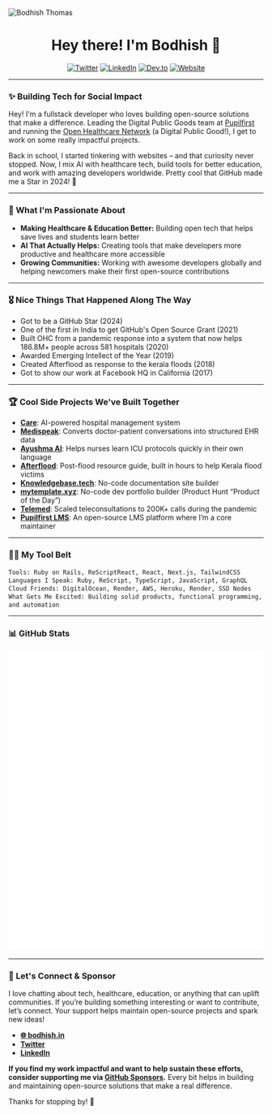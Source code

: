 ![Bodhish Thomas](https://res.cloudinary.com/bodhi/image/upload/v1631444920/Github%20Readme/Bodhish-Github-cover-06_e6bkyu.png)

<h1 align="center">Hey there! I'm Bodhish 👋</h1>

<p align="center">
  <a href="https://twitter.com/bodhishthomas"><img src="https://img.shields.io/badge/-@bodhishthomas-1ca0f1?style=flat&labelColor=1ca0f1&logo=twitter&logoColor=white" alt="Twitter"/></a>
  <a href="https://www.linkedin.com/in/bodhish/"><img src="https://img.shields.io/badge/-bodhish-blue?style=flat&logo=Linkedin&logoColor=white" alt="LinkedIn"/></a>
  <a href="https://dev.to/bodhish"><img src="https://img.shields.io/badge/-bodhish-0A0A0A?style=flat&labelColor=0A0A0A&logo=dev.to" alt="Dev.to"/></a>
  <a href="https://www.bodhish.in"><img src="https://img.shields.io/badge/-bodhish.in-47CCCC?style=flat&logo=Google-Chrome&logoColor=white" alt="Website"/></a>
</p>

---

### ✨ Building Tech for Social Impact

Hey! I'm a fullstack developer who loves building open-source solutions that make a difference. Leading the Digital Public Goods team at [Pupilfirst](https://github.com/pupilfirst) and running the [Open Healthcare Network](https://ohc.network) (a Digital Public Good!), I get to work on some really impactful projects.

Back in school, I started tinkering with websites – and that curiosity never stopped. Now, I mix AI with healthcare tech, build tools for better education, and work with amazing developers worldwide. Pretty cool that GitHub made me a Star in 2024! 🌟

---

### 🌱 What I'm Passionate About

- **Making Healthcare & Education Better:** Building open tech that helps save lives and students learn better
- **AI That Actually Helps:** Creating tools that make developers more productive and healthcare more accessible
- **Growing Communities:** Working with awesome developers globally and helping newcomers make their first open-source contributions

---

### 🎖 Nice Things That Happened Along The Way

- Got to be a GitHub Star (2024)
- One of the first in India to get GitHub's Open Source Grant (2021)
- Built OHC from a pandemic response into a system that now helps 186.8M+ people across 581 hospitals (2020)
- Awarded Emerging Intellect of the Year (2019)
- Created Afterflood as response to the kerala floods (2018)
- Got to show our work at Facebook HQ in California (2017)

---

### 🏆 Cool Side Projects We've Built Together
- **[Care](https://github.com/ohcnetwork/care_fe)**: AI-powered hospital management system
- **[Medispeak](https://github.com/medispeak/)**: Converts doctor-patient conversations into structured EHR data  
- **[Ayushma AI](https://github.com/ohcnetwork/ayushma)**: Helps nurses learn ICU protocols quickly in their own language  
- **[Afterflood](https://github.com/AfterFlood)**: Post-flood resource guide, built in hours to help Kerala flood victims  
- **[Knowledgebase.tech](https://github.com/knowledgebasetech)**: No-code documentation site builder  
- **[mytemplate.xyz](https://github.com/bodhish/mytemplate.xyz)**: No-code dev portfolio builder (Product Hunt “Product of the Day”)  
- **[Telemed](https://github.com/ohcnetwork/telemed)**: Scaled teleconsultations to 200K+ calls during the pandemic  
- **[Pupilfirst LMS](https://github.com/pupilfirst/pupilfirst)**: An open-source LMS platform where I’m a core maintainer

---

### 👨‍💻 My Tool Belt
```
Tools: Ruby on Rails, ReScriptReact, React, Next.js, TailwindCSS 
Languages I Speak: Ruby, ReScript, TypeScript, JavaScript, GraphQL 
Cloud Friends: DigitalOcean, Render, AWS, Heroku, Render, SSD Nodes   
What Gets Me Excited: Building solid products, functional programming, and automation
```
---

### 📊 GitHub Stats

<p align="center">
  <img src="https://raw.githubusercontent.com/bodhish/github-stats-transparent/output/generated/overview.svg" alt="Bodhi's GitHub stats" /> 
  <img src="https://raw.githubusercontent.com/bodhish/github-stats-transparent/output/generated/languages.svg" alt="Bodhi's GitHub languages" />
</p>

---

### 🤝 Let's Connect & Sponsor

I love chatting about tech, healthcare, education, or anything that can uplift communities. If you’re building something interesting or want to contribute, let’s connect. Your support helps maintain open-source projects and spark new ideas!

- **[🌐 bodhish.in](https://www.bodhish.in)**  
- **[Twitter](https://twitter.com/bodhishthomas)**  
- **[LinkedIn](https://www.linkedin.com/in/bodhish/)**

**If you find my work impactful and want to help sustain these efforts, consider supporting me via [GitHub Sponsors](https://github.com/sponsors/bodhish).** Every bit helps in building and maintaining open-source solutions that make a real difference.

Thanks for stopping by! 🚀
